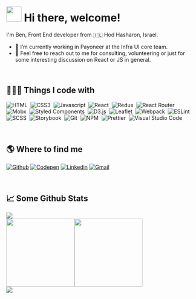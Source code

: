 # <img style="width: 40px;" src="https://camo.githubusercontent.com/4cc9a57bfd6f608470e752bb84f004b658b65866dffbf9d73abe425745d4133f/68747470733a2f2f63646e2e6a7364656c6976722e6e65742f67682f54683357616c6c2f6173736574732d63646e2f506572736f6e616c476974687562526561646d652f48616e6447726565742e676966"> Hi there, welcome! 

I'm Ben, Front End developer from 🇮🇱 Hod Hasharon, Israel.

- 🔭  I’m currently working in Payoneer at the Infra UI core team.
- 💬  Feel free to reach out to me for consulting, volunteering or just for some interesting discussion on React or JS in general.

<br>

## 👨🏻‍💻  Things I code with
![HTML](https://img.shields.io/badge/-HTML5-05122A?style=flat&logo=html5)&nbsp;
![CSS3](https://img.shields.io/badge/-CSS3-05122A?style=flat&logo=css3&logoColor=2565F1)&nbsp;
![Javascript](https://img.shields.io/badge/-Javascript-05122A?style=flat&logo=javascript)&nbsp;
![React](https://img.shields.io/badge/-React-05122A?style=flat&logo=React)&nbsp;
![Redux](https://img.shields.io/badge/-Redux-05122A?style=flat&logo=redux&logoColor=indigo)&nbsp;
![React Router](https://img.shields.io/badge/-React%20Router-05122A?style=flat&logo=Reactrouter)&nbsp;
![Mobx](https://img.shields.io/badge/-Mobx-05122A?style=flat&logo=mobx)&nbsp;
![Styled Components](https://img.shields.io/badge/-Styled%20Components-05122A?style=flat&logo=styledcomponents)&nbsp;
![D3.js](https://img.shields.io/badge/-D3.js-05122A?style=flat&logo=d3.js)&nbsp;
![Leaflet](https://img.shields.io/badge/-Leaflet-05122A?style=flat&logo=leaflet&logoColor=199900)&nbsp;
![Webpack](https://img.shields.io/badge/-Webpack-05122A?style=flat&logo=webpack)&nbsp;
![ESLint](https://img.shields.io/badge/-ESLint-05122A?style=flat&logo=eslint&logoColor=4B32C3)&nbsp;
![SCSS](https://img.shields.io/badge/-SASS-05122A?style=flat&logo=sass)&nbsp;
![Storybook](https://img.shields.io/badge/-Storybook-05122A?style=flat&logo=storybook)&nbsp;
![Git](https://img.shields.io/badge/-Git-05122A?style=flat&logo=git)&nbsp;
![NPM](https://img.shields.io/badge/-NPM-05122A?style=flat&logo=npm)&nbsp;
![Prettier](https://img.shields.io/badge/-Prettier-05122A?style=flat&logo=prettier)&nbsp;
![Visual Studio Code](https://img.shields.io/badge/-Visual%20Studio%20Code-05122A?style=flat&logo=visualstudiocode&logoColor=005BA4)&nbsp;

<br>

## 🌎  Where to find me

[![Github](https://camo.githubusercontent.com/64271b7abdea5f50c23a3717d767e05ffa845085a3e74fcb57afeb592377f2b7/68747470733a2f2f696d672e736869656c64732e696f2f62616467652f2d4769744875622d2532333132313030452e7376673f267374796c653d666f722d7468652d6261646765266c6f676f3d476974687562266c6f676f436f6c6f723d7768697465)](https://github.com/BenGedi)
[![Codepen](https://camo.githubusercontent.com/fa7600152943050ca3e454f300415ffeeb1051a21da7894a74a99e19d18a1baa/68747470733a2f2f696d672e736869656c64732e696f2f62616467652f2d436f646570656e2d3030303030303f7374796c653d666f722d7468652d6261646765266c6f676f3d636f646570656e266c6f676f436f6c6f723d7768697465)](https://codepen.io/bengedi)
[![Linkedin](https://camo.githubusercontent.com/f4ee3825bee1ba1fe8ba93c3903dd2f1b7af9ff0f7fbc8fe036fe4386f574705/68747470733a2f2f696d672e736869656c64732e696f2f62616467652f2d4c696e6b6564696e2d2532333030373742352e7376673f267374796c653d666f722d7468652d6261646765266c6f676f3d6c696e6b6564696e266c6f676f436f6c6f723d7768697465)](https://www.linkedin.com/in/ben-gedi-36943515/)
[![Gmail](https://camo.githubusercontent.com/3497f4f7905bf0a72f7a79d7390c46fd6b573d21709baab33f490d70ecc82504/68747470733a2f2f696d672e736869656c64732e696f2f62616467652f2d476d61696c2d4541343333353f7374796c653d666f722d7468652d6261646765266c6f676f3d676d61696c266c6f676f436f6c6f723d7768697465)](mailto:bengedi@gmail.com)



<br>
<h2>📈  Some Github Stats</h2>

<img src="https://user-images.githubusercontent.com/73097560/115834477-dbab4500-a447-11eb-908a-139a6edaec5c.gif">
<div style="display: flex;">
  <img height="180em" src="https://github-readme-stats.vercel.app/api?username=BenGedi&theme=algolia"/>
  <img height="180em" src="https://github-readme-stats-eight-theta.vercel.app/api/top-langs/?username=BenGedi&layout=compact&langs_count=8&theme=algolia"/>
</div>
<img src="https://user-images.githubusercontent.com/73097560/115834477-dbab4500-a447-11eb-908a-139a6edaec5c.gif">
<!--

![👋🏻](https://camo.githubusercontent.com/4cc9a57bfd6f608470e752bb84f004b658b65866dffbf9d73abe425745d4133f/68747470733a2f2f63646e2e6a7364656c6976722e6e65742f67682f54683357616c6c2f6173736574732d63646e2f506572736f6e616c476974687562526561646d652f48616e6447726565742e676966)

-->
